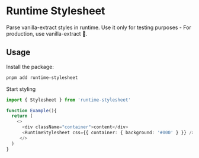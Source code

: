 # Runtime Stylesheet

Parse vanilla-extract styles in runtime. Use it only for testing purposes - For production, use vanilla-extract 🙂. 

## Usage

Install the package:

```sh
pnpm add runtime-stylesheet
```

Start styling

```ts
import { Stylesheet } from 'runtime-stylesheet'

function Example(){
  return (
    <>
      <div className="container">content</div>
      <RuntimeStylesheet css={{ container: { background: '#000' } }} />
     </>
  )
}
```
